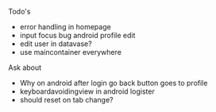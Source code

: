 Todo's
- error handling in homepage
- input focus bug android profile edit
- edit user in datavase?
- use maincontainer everywhere

Ask about
- Why on android after login go back button goes to profile
- keyboardavoidingview in android logister
- should reset on tab change?